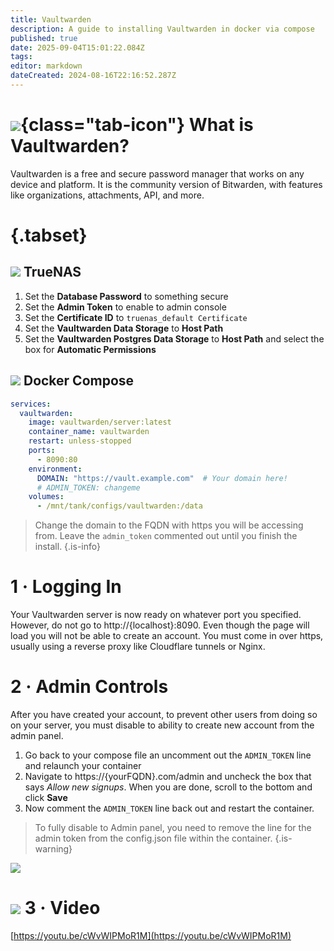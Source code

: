 ```yaml
---
title: Vaultwarden
description: A guide to installing Vaultwarden in docker via compose
published: true
date: 2025-09-04T15:01:22.084Z
tags: 
editor: markdown
dateCreated: 2024-08-16T22:16:52.287Z
---
```


# ![](/vaultwarden.png){class="tab-icon"} What is Vaultwarden?

Vaultwarden is a free and secure password manager that works on any device and platform. It is the community version of Bitwarden, with features like organizations, attachments, API, and more.

# {.tabset}
## <img src="/truenas.png" class="tab-icon"> TrueNAS

1. Set the **Database Password** to something secure
1. Set the **Admin Token** to enable to admin console
1. Set the **Certificate ID** to `truenas_default Certificate`
1. Set the **Vaultwarden Data Storage** to **Host Path**
1. Set the **Vaultwarden Postgres Data Storage** to **Host Path** and select the box for **Automatic Permissions**


## <img src="/docker.png" class="tab-icon"> Docker Compose

```yaml
services:
  vaultwarden:
    image: vaultwarden/server:latest
    container_name: vaultwarden
    restart: unless-stopped
    ports:
      - 8090:80
    environment:
      DOMAIN: "https://vault.example.com"  # Your domain here!
      # ADMIN_TOKEN: changeme
    volumes:
      - /mnt/tank/configs/vaultwarden:/data
```

> Change the domain to the FQDN with https you will be accessing from. Leave the `admin_token` commented out until you finish the install.
{.is-info}


# 1 · Logging In

Your Vaultwarden server is now ready on whatever port you specified. However, do not go to http://{localhost}:8090. Even though the page will load you will not be able to create an account. You must come in over https, usually using a reverse proxy like Cloudflare tunnels or Nginx. 

# 2 · Admin Controls

After you have created your account, to prevent other users from doing so on your server, you must disable to ability to create new account from the admin panel. 
1. Go back to your compose file an uncomment out the `ADMIN_TOKEN` line and relaunch your container
1. Navigate to https://{yourFQDN}.com/admin and uncheck the box that says *Allow new signups*. When you are done, scroll to the bottom and click **Save**
1. Now comment the `ADMIN_TOKEN` line back out and restart the container. 
> To fully disable to Admin panel, you need to remove the line for the admin token from the config.json file within the container.
{.is-warning}


![](/untitled.jpeg)

# <img src="/youtube.png" class="tab-icon"> 3 · Video

[https://youtu.be/cWvWIPMoR1M](https://youtu.be/cWvWIPMoR1M)